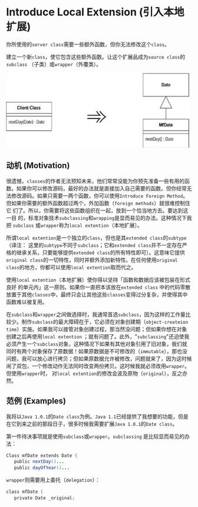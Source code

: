 # Introduce Local Extension (引入本地扩展)

你所使用的`server class`需要一些额外函数，但你无法修改这个`class`。

建立一个新`class`，使它包含这些额外函数。让这个扩展品成为`source class`的`subclass` （子类〕或`wrapper`（外覆类）。

<img src="assets/image-20211217141058262.png" alt="image-20211217141058262" style="zoom:50%;" />

## 动机 (Motivation)

很遗憾，`classes`的作者无法预知未来，他们常常没能为你预先准备一些有用的函数。如果你可以修改源码，最好的办法就是直接加入自己需要的函数。但你经常无法修改源码。如果只需要一两个函数，你可以使用`Introduce Foreign Method`。 但如果你需要的额外函数超过两个，外加函数（`foreign methods`）就很难控制住它 们了。所以，你需要将这些函数组织在一起，放到一个恰当地方去。要达到这一目 的，标准对象技术`subclassing`和`wrapping`是显而易见的办法。这种情况下我把 `subclass` 或`wrapper`称为`local extention`（本地扩展〕。

所谓`local extention`是一个独立的`class`，但也是其`extended class`的`subtype`（译注： 这里的`subtype`不同于`subclass`；它和`extended class`并不一定存在严格的继承关系，只要能够提供`extended class`的所有特性即可）。这意味它提供`original class`的一切特性，同时并额外添加新特性。在任何使用`original class`的地方，你都可以使用`local extention`取而代之。

使用`local extention`（本地扩展）使你得以坚持「函数和数据应该被包装在形式良好 的单元内」这一原则。如果你一直把本该放在`extended class` 中的代码零散放置于其他`classes`中，最终只会让其他这些`classes`变得过分复杂，并使得其中函数难以被复用。

在`subclass`和`wrapper`之间做选择时，我通常首选`subclass`，因为这样的工作量比较少。制作`subclass`的最大障碍在于，它必须在对象创建期（`object-createion time`）实施。如果我可以接管对象创建过程，那当然没问题；但如果你想在对象创建之后再使用`local extention` ；就有问题了。此外，"`subclassing`"还迫使我必须产生一个`subclass`对象，这种情况下如果有其他对象引用了旧对象，我们就同时有两个对象保存了原数据！如果原数据是不可修改的（`immutable`），那也没问题，我可以放心进行拷贝；但如果原数据允许被修改，问题就来了，因为这时候闹了双包，一个修改动作无法同时改变两份拷贝。这时候我就必须改用`wrapper`。但使用`wrapper`时， 对`local extention`的修改会波及原物（`original`），反之亦然。

## 范例 (Examples)

我将以`Java 1.0.1`的`Date class`为例。`Java 1.1`已经提供了我想要的功能，但是在它到来之前的那段日子，很多时候我需要扩展`Java 1.0.1`的`Date class`。

第一件待决事项就是使用`subclass`或`wrapper`。`subclassing` 是比较显而易见的办法：

```java
Class mfDate extends Date {
   public nextDay()...
   public dayOfYear()...
```

`wrapper`则需要用上委托（`delegation`）：

```java
class mfDate {
   private Date _original;
```

